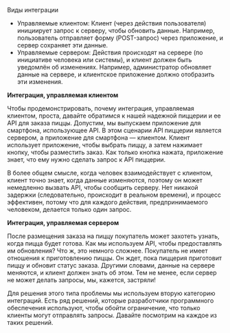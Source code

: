 Виды интеграции
- Управляемые клиентом: Клиент (через действия пользователя) инициирует запрос к серверу, чтобы обновить данные. Например, пользователь отправляет форму (POST-запрос) через приложение, и сервер сохраняет эти данные.
- Управляемые сервером: Действия происходят на сервере (по инициативе человека или системы), и клиент должен быть уведомлён об изменениях. Например, администратор обновляет данные на сервере, и клиентское приложение должно отобразить эти изменения.

**Интеграция, управляемая клиентом**

Чтобы продемонстрировать, почему интеграция, управляемая клиентом, проста, давайте обратимся к нашей надежной пиццерии и ее API для заказа пиццы. Допустим, мы выпускаем приложение для смартфона, использующее API. В этом сценарии API пиццерии является сервером, а приложение для смартфона — клиентом. Клиент использует приложение, чтобы выбрать пиццу, а затем нажимает кнопку, чтобы разместить заказ. Как только кнопка нажата, приложение знает, что ему нужно сделать запрос к API пиццерии.

В более общем смысле, когда человек взаимодействует с клиентом, клиент точно знает, когда данные изменяются, поэтому он может немедленно вызвать API, чтобы сообщить серверу. Нет никакой задержки (следовательно, происходит в реальном времени), и процесс эффективен, потому что для каждого действия, предпринимаемого человеком, делается только один запрос.

**Интеграция, управляемая сервером**

После размещения заказа на пиццу покупатель может захотеть узнать, когда пицца будет готова. Как мы используем API, чтобы предоставлять им обновления? Что ж, это немного сложнее. Покупатель не имеет отношения к приготовлению пиццы. Он ждет, пока пиццерия приготовит пиццу и обновит статус заказа. Другими словами, данные на сервере меняются, и клиент должен знать об этом. Тем не менее, если сервер не может делать запросы, мы, кажется, застряли!

Для решения этого типа проблемы мы используем вторую категорию интеграций. Есть ряд решений, которые разработчики программного обеспечения используют, чтобы обойти ограничение, что только клиенты могут отправлять запросы. Давайте посмотрим на каждое из таких решений.